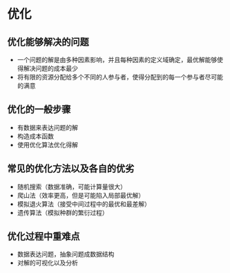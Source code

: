 # 优化
## 优化能够解决的问题
* 一个问题的解是由多种因素影响，并且每种因素的定义域确定，最优解能够使得解决问题的成本最少
* 将有限的资源分配给多个不同的人参与者，使得分配到的每一个参与者尽可能的满意

## 优化的一般步骤
* 有数据来表达问题的解
* 构造成本函数
* 使用优化算法优化得解 

## 常见的优化方法以及各自的优劣
* 随机搜索（数据准确，可能计算量很大）
* 爬山法（效率更高，但是可能陷入局部最优解）
* 模拟退火算法（接受中间过程中的最优和最差解）
* 遗传算法（模拟种群的繁衍过程）

## 优化过程中重难点
* 数据表达问题，抽象问题成数据结构
* 对解的可视化以及分析